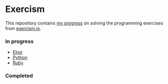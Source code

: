# Exercism

This repository contains [my progress](https://exercism.io/profiles/tun) on solving the programming exercises from [exercism.io](http://exercism.io).

### In progress
- [Elixir](http://exercism.io/tracks/elixir)
- [Python](http://exercism.io/tracks/python)
- [Ruby](http://exercism.io/tracks/ruby)

### Completed

